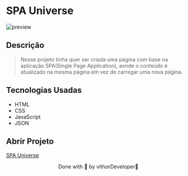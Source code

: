 
# SPA Universe

![preview](https://user-images.githubusercontent.com/116108525/203885195-9b8150be-15fb-4a42-8f0c-bc8e0159f81d.png)

## Descrição

 > Nesse projeto tinha quer ser criada uma página com base na aplicação SPA(Single Page Application), aonde o conteúdo é atualizado na mesma página em vez de carregar uma nova página.
 
## Tecnologias Usadas 

* HTML
* CSS
* JavaScript 
* JSON
## Abrir Projeto

[SPA Universe](https://spa-universe-nu.vercel.app)

<p align="center">Done with 💜 by vithorDeveloper👋</p>
